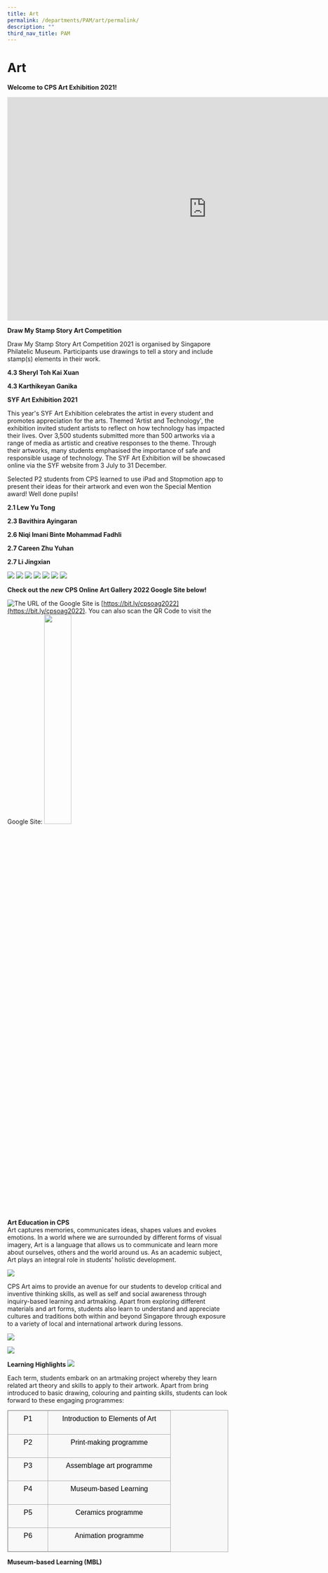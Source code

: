 ```yaml
---
title: Art
permalink: /departments/PAM/art/permalink/
description: ""
third_nav_title: PAM
---
```

Art
===

**Welcome to CPS Art Exhibition 2021!**

<iframe width="908" height="510" src="https://www.youtube.com/embed/vWJMWdHIuf8" title="CPS Art Exhibition 2021" frameborder="0" allow="accelerometer; autoplay; clipboard-write; encrypted-media; gyroscope; picture-in-picture" allowfullscreen></iframe>

**Draw My Stamp Story Art Competition**  

Draw My Stamp Story Art Competition 2021 is organised by Singapore Philatelic Museum. Participants use drawings to tell a story and include stamp(s) elements in their work.

**4.3 Sheryl Toh Kai Xuan**

**4.3 Karthikeyan Ganika**


**SYF Art Exhibition 2021**

This year's SYF Art Exhibition celebrates the artist in every student and promotes appreciation for the arts. Themed 'Artist and Technology', the exhibition invited student artists to reflect on how technology has impacted their lives. Over 3,500 students submitted more than 500 artworks via a range of media as artistic and creative responses to the theme. Through their artworks, many students emphasised the importance of safe and responsible usage of technology. The SYF Art Exhibition will be showcased online via the SYF website from 3 July to 31 December.

  

Selected P2 students from CPS learned to use iPad and Stopmotion app to present their ideas for their artwork and even won the Special Mention award! Well done pupils!

  

**2.1 Lew Yu Tong**

**2.3 Bavithira Ayingaran**

**2.6 Niqi Imani Binte Mohammad Fadhli**

**2.7 Careen Zhu Yuhan**

**2.7 Li Jingxian**

![](/images/Tong.jpg)
![](/images/Bav.jpg)
![](/images/Niqi.jpg)
![](/images/Careen.jpg)
![](/images/Jingxian.jpg)
![](/images/Stamp.jpg)
![](/images/SYF.jpg)

**Check out the** _**new**_ **CPS Online Art Gallery 2022 Google Site below!**

<div>
<div style="float: left">
<a href="https://sites.google.com/moe.edu.sg/cpsonlineartgallery2022/home">
<img src="/images/2022 Online Art Gallery.jpg">
</a>
</div>
<div>
</div>
</div>

The URL of the Google Site is [https://bit.ly/cpsoag2022](https://bit.ly/cpsoag2022). You can also scan the QR Code to visit the Google Site:
<img src="/images/Code.png" 
    style="width:35%">
	
**Art Education in CPS**    
Art captures memories, communicates ideas, shapes values and evokes emotions. In a world where we are surrounded by different forms of visual imagery, Art is a language that allows us to communicate and learn more about ourselves, others and the world around us. As an academic subject, Art plays an integral role in students’ holistic development.      

![](/images/A3.jpg)

CPS Art aims to provide an avenue for our students to develop critical and inventive thinking skills, as well as self and social awareness through inquiry-based learning and artmaking. Apart from exploring different materials and art forms, students also learn to understand and appreciate cultures and traditions both within and beyond Singapore through exposure to a variety of local and international artwork during lessons.

![](/images/a1.png)

![](/images/a2.png)

**Learning Highlights**
![](/images/A6.jpg)

Each term, students embark on an artmaking project whereby they learn related art theory and skills to apply to their artwork. Apart from bring introduced to basic drawing, colouring and painting skills, students can look forward to these engaging programmes:

<table class="ive_eobj_center iveo_table ives_tab_simple3" style="margin: auto; outline: 0px; padding: 0px; border-collapse: collapse; clear: both; border: 1px solid rgb(170, 170, 170); color: rgb(0, 0, 0); font-family: Raleway, sans-serif; font-size: 16px; font-style: normal; font-variant-ligatures: normal; font-variant-caps: normal; font-weight: 400; letter-spacing: normal; orphans: 2; text-align: left; text-transform: none; white-space: normal; widows: 2; word-spacing: 0px; -webkit-text-stroke-width: 0px; background-color: rgba(248, 248, 248, 0.9); text-decoration-thickness: initial; text-decoration-style: initial; text-decoration-color: initial;"><tbody class="" style="margin: 0px; outline: 0px; padding: 0px;"><tr class="" style="margin: 0px; outline: 0px; padding: 0px;"><td width="76" class="" style="margin: 0px; outline: 0px; padding: 7px; text-align: center; border: 1px solid rgb(170, 170, 170);"><p class="" style="margin: 0px 0px 1em; outline: 0px; padding: 0px; line-height: 22.4px;"><span lang="EN-SG" class="" style="margin: 0px; outline: 0px; padding: 0px;">P1</span></p></td><td width="265" class="" style="margin: 0px; outline: 0px; padding: 7px; text-align: center; border: 1px solid rgb(170, 170, 170);"><p class="" style="margin: 0px 0px 1em; outline: 0px; padding: 0px; line-height: 22.4px;"><span lang="EN-SG" class="" style="margin: 0px; outline: 0px; padding: 0px;">Introduction to Elements of Art</span></p></td></tr><tr class="" style="margin: 0px; outline: 0px; padding: 0px;"><td width="76" class="" style="margin: 0px; outline: 0px; padding: 7px; text-align: center; border: 1px solid rgb(170, 170, 170);"><p class="" style="margin: 0px 0px 1em; outline: 0px; padding: 0px; line-height: 22.4px;"><span lang="EN-SG" class="" style="margin: 0px; outline: 0px; padding: 0px;">P2</span></p></td><td width="265" class="" style="margin: 0px; outline: 0px; padding: 7px; text-align: center; border: 1px solid rgb(170, 170, 170);"><p class="" style="margin: 0px 0px 1em; outline: 0px; padding: 0px; line-height: 22.4px;"><span lang="EN-SG" class="" style="margin: 0px; outline: 0px; padding: 0px;">Print-making programme</span></p></td></tr><tr class="" style="margin: 0px; outline: 0px; padding: 0px;"><td width="76" class="" style="margin: 0px; outline: 0px; padding: 7px; text-align: center; border: 1px solid rgb(170, 170, 170);"><p class="" style="margin: 0px 0px 1em; outline: 0px; padding: 0px; line-height: 22.4px;"><span lang="EN-SG" class="" style="margin: 0px; outline: 0px; padding: 0px;">P3</span></p></td><td width="265" class="" style="margin: 0px; outline: 0px; padding: 7px; text-align: center; border: 1px solid rgb(170, 170, 170);"><p class="" style="margin: 0px 0px 1em; outline: 0px; padding: 0px; line-height: 22.4px;"><span lang="EN-SG" class="" style="margin: 0px; outline: 0px; padding: 0px;">Assemblage art programme</span></p></td></tr><tr class="" style="margin: 0px; outline: 0px; padding: 0px;"><td width="76" class="" style="margin: 0px; outline: 0px; padding: 7px; text-align: center; border: 1px solid rgb(170, 170, 170);"><p class="" style="margin: 0px 0px 1em; outline: 0px; padding: 0px; line-height: 22.4px;"><span lang="EN-SG" class="" style="margin: 0px; outline: 0px; padding: 0px;">P4</span></p></td><td width="265" class="" style="margin: 0px; outline: 0px; padding: 7px; text-align: center; border: 1px solid rgb(170, 170, 170);"><p class="" style="margin: 0px 0px 1em; outline: 0px; padding: 0px; line-height: 22.4px;"><span lang="EN-SG" class="" style="margin: 0px; outline: 0px; padding: 0px;">Museum-based Learning</span></p></td></tr><tr class="" style="margin: 0px; outline: 0px; padding: 0px;"><td width="76" class="" style="margin: 0px; outline: 0px; padding: 7px; text-align: center; border: 1px solid rgb(170, 170, 170);"><p class="" style="margin: 0px 0px 1em; outline: 0px; padding: 0px; line-height: 22.4px;"><span lang="EN-SG" class="" style="margin: 0px; outline: 0px; padding: 0px;">P5</span></p></td><td width="265" class="" style="margin: 0px; outline: 0px; padding: 7px; text-align: center; border: 1px solid rgb(170, 170, 170);"><p class="" style="margin: 0px 0px 1em; outline: 0px; padding: 0px; line-height: 22.4px;"><span lang="EN-SG" class="" style="margin: 0px; outline: 0px; padding: 0px;">Ceramics programme</span></p></td></tr><tr class="" style="margin: 0px; outline: 0px; padding: 0px;"><td width="76" class="" style="margin: 0px; outline: 0px; padding: 7px; text-align: center; border: 1px solid rgb(170, 170, 170);"><p class="" style="margin: 0px 0px 1em; outline: 0px; padding: 0px; line-height: 22.4px;"><span lang="EN-SG" class="" style="margin: 0px; outline: 0px; padding: 0px;">P6</span></p></td><td width="265" class="" style="margin: 0px; outline: 0px; padding: 7px; text-align: center; border: 1px solid rgb(170, 170, 170);"><p class="" style="margin: 0px 0px 1em; outline: 0px; padding: 0px; line-height: 22.4px;"><span lang="EN-SG" class="" style="margin: 0px; outline: 0px; padding: 0px;">Animation programme</span></p></td></tr></tbody></table>

**Museum-based Learning (MBL)**


